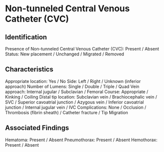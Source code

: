 
# Non-tunneled Central Venous Catheter (CVC)

## Identification

Presence of Non-tunneled Central Venous Catheter (CVC): Present / Absent
Status: New placement / Unchanged / Migrated / Removed

## Characteristics

Appropriate location: Yes / No
Side: Left / Right / Unknown (inferior approach)
Number of Lumens: Single / Double / Triple / Quad
Vein approach: Internal jugular / Subclavian / Femoral
Course: Appropriate / Kinking / Coiling
Distal tip location: Subclavian vein / Brachiocephalic vein / SVC / Superior cavoatrial junction / Azygous vein / Inferior cavoatrial junction / Internal jugular vein / IVC
Complications: None / Occlusion / Thrombosis (fibrin sheath) / Catheter fracture / Tip Migration

## Associated Findings

Hematoma: Present / Absent
Pneumothorax: Present / Absent
Hemothorax: Present / Absent
